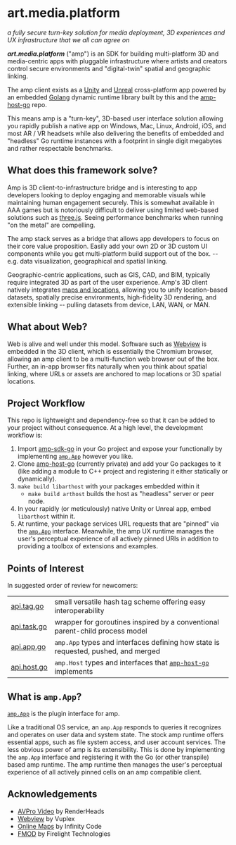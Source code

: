 # art.media.platform
_a fully secure turn-key solution for media deployment, 3D experiences and UX infrastructure that we all can agree on_


**_art.media.platform_** ("amp") is an SDK for building multi-platform 3D and media-centric apps with pluggable infrastructure where artists and creators control secure environments and "digital-twin" spatial and geographic linking.

The amp client exists as a [Unity](https://unreal.com) and [Unreal](https://unreal.com) cross-platform app powered by an embedded [Golang](https://golang.org) dynamic runtime library built by this and the [amp-host-go](https://github.com/art-media-platform/amp-host-go) repo.

This means amp is a "turn-key", 3D-based user interface solution allowing you rapidly publish a native app on Windows, Mac, Linux, Android, iOS, and most AR / VR headsets while also delivering the benefits of embedded and "headless" Go runtime instances with a footprint in single digit megabytes and rather respectable benchmarks.


## What does this framework solve?

Amp is 3D client-to-infrastructure bridge and is interesting to app developers looking to deploy engaging and memorable visuals while maintaining human engagement securely. This is somewhat available in AAA games but is notoriously difficult to deliver using limited web-based solutions such as [three.js](https://threejs.org/).  Seeing performance benchmarks when running "on the metal" are compelling.

The amp stack serves as a bridge that allows app developers to focus on their core value proposition. Easily add your own 2D or 3D custom UI components while you get multi-platform build support out of the box. -- e.g. data visualization, geographical and spatial linking.

Geographic-centric applications, such as GIS, CAD, and BIM, typically require integrated 3D as part of the user experience.  Amp's 3D client natively integrates [maps and locations](https://infinity-code.com/assets/online-maps), allowing you to unify location-based datasets, spatially precise environments, high-fidelity 3D rendering, and extensible linking -- pulling datasets from device, LAN, WAN, or MAN.


## What about Web?

Web is alive and well under this model.  Software such as [Webview](https://developer.vuplex.com/webview/overview) is embedded in the 3D client, which is essentially the Chromium browser, allowing an amp client to be a multi-function web browser out of the box.  Further, an in-app browser fits naturally when you think about spatial linking, where URLs or assets are anchored to map locations or 3D spatial locations.



## Project Workflow

This repo is lightweight and dependency-free so that it can be added to your project without consequence. At a high level, the development workflow is:

1. Import [amp-sdk-go](https://github.com/art-media-platform/amp-sdk-go) in your Go project and expose your functionally by implementing  [`amp.App`](https://github.com/art-media-platform/amp-sdk-go/blob/main/amp/api.app.go) however you like.
2. Clone [amp-host-go](https://github.com/art-media-platform/amp-host-go) (currently private) and add your Go packages to it (like adding a module to C++ project and registering it either statically or dynamically).
3. `make build libarthost` with your packages embedded within it
    - `make build arthost` builds the host as "headless" server or peer node.
4. In your rapidly (or meticulously) native Unity or Unreal app, embed `libarthost` within it.
5. At runtime, your package services URL requests that are "pinned" via the [`amp.App`](https://github.com/art-media-platform/amp-sdk-go/blob/main/amp/api.app.go) interface.  Meanwhile, the amp UX runtime manages the user's perceptual experience of all actively pinned URIs in addition to providing a toolbox of extensions and examples.

## Points of Interest

In suggested order of review for newcomers:

|                                                                                                   |                                                                                                                                                                                 |
| ------------------------------------------------------------------------------------------------- | ------------------------------------------------------------------------------------------------------------------------------------------------------------------------------- |
| [api.tag.go](https://github.com/art-media-platform/amp-sdk-go/blob/main/stdlib/tag/api.tag.go)    | small versatile hash tag scheme offering easy interoperability                                                                                                                  |
| [api.task.go](https://github.com/art-media-platform/amp-sdk-go/blob/main/stdlib/task/api.task.go) | wrapper for goroutines inspired by a conventional parent-child process model                                                                                                    |
| [api.app.go](https://github.com/art-media-platform/amp-sdk-go/blob/main/amp/api.app.go)           | `amp.App` types and interfaces defining how state is requested, pushed, and merged                                                                                              |
| [api.host.go](https://github.com/art-media-platform/amp-sdk-go/blob/main/amp/api.host.go)         | `amp.Host` types and interfaces that [`amp-host-go`](https://github.com/art-media-platform/amp-host-go) implements                                                              |

## What is `amp.App`?

[`amp.App`](https://github.com/art-media-platform/amp-sdk-go/blob/main/amp/api.app.go) is the plugin interface for amp.

Like a traditional OS service, an `amp.App` responds to queries it recognizes and operates on user data and system state. The stock amp runtime offers essential apps, such as file system access, and user account services. The less obvious power of amp is its extensibility. This is done by implementing the `amp.App` interface and registering it with the Go (or other transpile) based amp runtime. The amp runtime then manages the user's perceptual experience of all actively pinned cells on an amp compatible client.


## Acknowledgements
- [AVPro Video](https://renderheads.com/products/avpro-video/) by RenderHeads
- [Webview](https://developer.vuplex.com/webview/overview) by Vuplex
- [Online Maps](https://infinity-code.com/doxygen/online-maps/) by Infinity Code
- [FMOD](https://www.fmod.com/) by Firelight Technologies